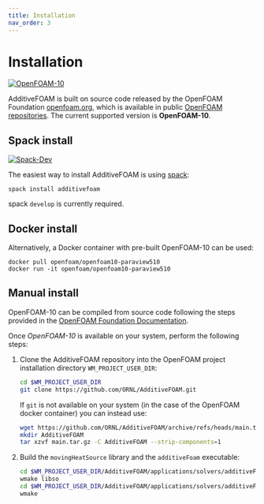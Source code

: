 ```yaml
---
title: Installation
nav_order: 3
---
```


# Installation
[![OpenFOAM-10](https://img.shields.io/badge/OpenFOAM-10-blue.svg)](https://github.com/OpenFOAM/OpenFOAM-10)

AdditiveFOAM is built on source code released by the OpenFOAM Foundation [openfoam.org](https://openfoam.org/), which is available in public [OpenFOAM repositories](https://github.com/OpenFOAM). The current supported version is **OpenFOAM-10**.

## Spack install
[![Spack-Dev](https://img.shields.io/badge/Spack-Dev-blue.svg)](https://github.com/spack/spack)

The easiest way to install AdditiveFOAM is using [spack](https://spack.readthedocs.io/en/latest/):  
```
spack install additivefoam
```
spack `develop` is currently required.

## Docker install
Alternatively, a Docker container with pre-built OpenFOAM-10 can be used:
```
docker pull openfoam/openfoam10-paraview510
docker run -it openfoam/openfoam10-paraview510
```

## Manual install
OpenFOAM-10 can be compiled from source code following the steps provided in the [OpenFOAM Foundation Documentation](https://openfoam.org/download/source/).

Once *OpenFOAM-10* is available on your system, perform the following steps:

1. Clone the AdditiveFOAM repository into the OpenFOAM project installation directory `WM_PROJECT_USER_DIR`:
   ```bash
   cd $WM_PROJECT_USER_DIR
   git clone https://github.com/ORNL/AdditiveFOAM.git
   ```

   If `git` is not available on your system (in the case of the OpenFOAM docker container) you can instead use:
   ```bash
   wget https://github.com/ORNL/AdditiveFOAM/archive/refs/heads/main.tar.gz
   mkdir AdditiveFOAM
   tar xzvf main.tar.gz -C AdditiveFOAM --strip-components=1
   ```
2. Build the `movingHeatSource` library and the `additiveFoam` executable:
   ```bash
   cd $WM_PROJECT_USER_DIR/AdditiveFOAM/applications/solvers/additiveFoam/movingHeatSource
   wmake libso
   cd $WM_PROJECT_USER_DIR/AdditiveFOAM/applications/solvers/additiveFoam
   wmake
   ```
